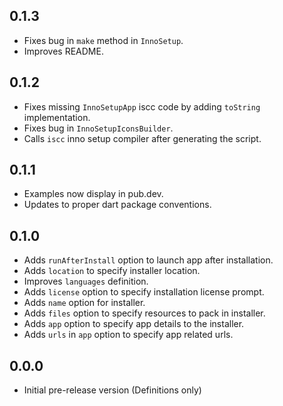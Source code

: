 ## 0.1.3

- Fixes bug in `make` method in `InnoSetup`.
- Improves README.

## 0.1.2

- Fixes missing `InnoSetupApp` iscc code by adding `toString` implementation.
- Fixes bug in `InnoSetupIconsBuilder`.
- Calls `iscc` inno setup compiler after generating the script.

## 0.1.1

- Examples now display in pub.dev.
- Updates to proper dart package conventions.

## 0.1.0

- Adds `runAfterInstall` option to launch app after installation.
- Adds `location` to specify installer location.
- Improves `languages` definition.
- Adds `license` option to specify installation license prompt.
- Adds `name` option for installer.
- Adds `files` option to specify resources to pack in installer.
- Adds `app` option to specify app details to the installer.
- Adds `urls` in `app` option to specify app related urls.

## 0.0.0

- Initial pre-release version (Definitions only)
